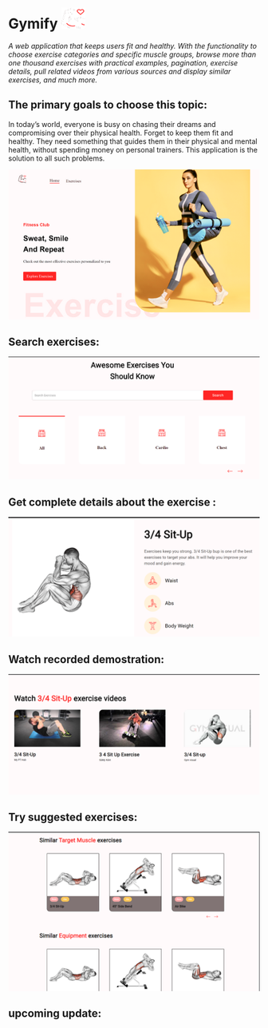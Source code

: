 # Gymify ![](/public/logo.png)


_A web application that keeps users fit and healthy. With the 
functionality to choose exercise categories and specific muscle 
groups, browse more than one thousand exercises with practical 
examples, pagination, exercise details, pull related videos from 
various sources and display similar exercises, and much more._

## The primary goals to choose this topic:

In today’s world, everyone is busy on chasing their dreams and compromising
over their physical health. Forget to keep them fit and healthy. They need 
something that guides them in their physical and mental health, without 
spending money on personal trainers. This application is the solution to all
such problems.

<img src="Extras/home.png" alt="home" width="2100" />

## Search exercises: 
![](/Extras/search_category.png)
## Get complete details about the exercise : 
![](/Extras/details.png)

## Watch recorded demostration:
![](/Extras/ive_Demo.png)

## Try suggested exercises:
![](/Extras/simmilar.png)

## upcoming update:




